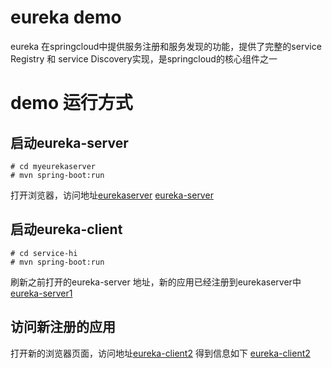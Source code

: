 # eureka demo
eureka 在springcloud中提供服务注册和服务发现的功能，提供了完整的service Registry 和 service Discovery实现，是springcloud的核心组件之一

# demo 运行方式

## 启动eureka-server
```
# cd myeurekaserver
# mvn spring-boot:run  
```
打开浏览器，访问地址[eurekaserver](http://localhost:8071)
[eureka-server](./images/eureka-server.jpeg)

## 启动eureka-client
```
# cd service-hi 
# mvn spring-boot:run 
```

刷新之前打开的eureka-server 地址，新的应用已经注册到eurekaserver中 [eureka-server1](./images/eureka-client1.jpeg)  


## 访问新注册的应用
打开新的浏览器页面，访问地址[eureka-client2](http://localhost:8762/hi?name=thomas)
得到信息如下
[eureka-client2](./images/erueka-client2.jpeg)

